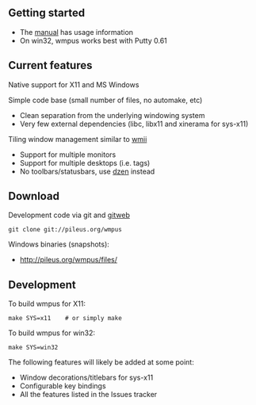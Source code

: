 Getting started
---------------
* The [manual](manual) has usage information
* On win32, wmpus works best with Putty 0.61

Current features
----------------
Native support for X11 and MS Windows

Simple code base (small number of files, no automake, etc)

* Clean separation from the underlying windowing system
* Very few external dependencies (libc, libx11 and xinerama for sys-x11)

Tiling window management similar to [wmii]

* Support for multiple monitors
* Support for multiple desktops (i.e. tags)
* No toolbars/statusbars, use [dzen] instead

[wmii]: http://wmii.suckless.org/
[dzen]: http://sites.google.com/site/gotmor/dzen

Download
--------
Development code via git and [gitweb](/git/?p=wmpus)

    git clone git://pileus.org/wmpus

Windows binaries (snapshots):

* <http://pileus.org/wmpus/files/>

Development
-----------
To build wmpus for X11:

    make SYS=x11    # or simply make

To build wmpus for win32:

    make SYS=win32

The following features will likely be added at some point:

* Window decorations/titlebars for sys-x11
* Configurable key bindings
* All the features listed in the Issues tracker

